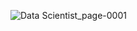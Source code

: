![Data Scientist_page-0001](https://github.com/MahmoudIbrahims/CV/assets/121377479/ad152879-6e81-409f-999c-4e8b22b70133)
